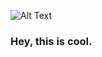 ![Alt Text](https://media1.tenor.com/images/ca678412792c49bdb5c3274f5e9864a3/tenor.gif?itemid=7708788)
### Hey, this is cool. 

